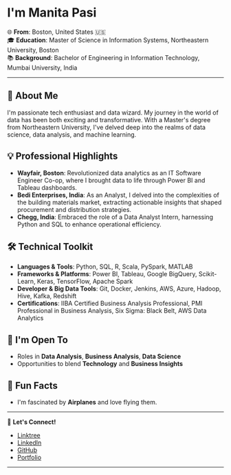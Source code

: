 
# I'm Manita Pasi 

🌐 **From**: Boston, United States 🇺🇸  
🎓 **Education**: Master of Science in Information Systems, Northeastern University, Boston  
📚 **Background**: Bachelor of Engineering in Information Technology, Mumbai University, India

---

## 🚀 About Me
I'm passionate tech enthusiast and data wizard. My journey in the world of data has been both exciting and transformative. With a Master's degree from Northeastern University, I've delved deep into the realms of data science, data analysis, and machine learning. 

## 💡 Professional Highlights
- **Wayfair, Boston**: Revolutionized data analytics as an IT Software Engineer Co-op, where I brought data to life through Power BI and Tableau dashboards.
- **Bedi Enterprises, India**: As an Analyst, I delved into the complexities of the building materials market, extracting actionable insights that shaped procurement and distribution strategies.
- **Chegg, India**: Embraced the role of a Data Analyst Intern, harnessing Python and SQL to enhance operational efficiency.

## 🛠 Technical Toolkit
- **Languages & Tools**: Python, SQL, R, Scala, PySpark, MATLAB
- **Frameworks & Platforms**: Power BI, Tableau, Google BigQuery, Scikit-Learn, Keras, TensorFlow, Apache Spark
- **Developer & Big Data Tools**: Git, Docker, Jenkins, AWS, Azure, Hadoop, Hive, Kafka, Redshift
- **Certifications**: IIBA Certified Business Analysis Professional, PMI Professional in Business Analysis, Six Sigma: Black Belt, AWS Data Analytics

## 🌱 I'm Open To
- Roles in **Data Analysis**, **Business Analysis**, **Data Science**
- Opportunities to blend **Technology** and **Business Insights**

## 🌟 Fun Facts
- I'm fascinated by **Airplanes** and love flying them.

---

🔗 **Let's Connect!**  
- [Linktree](https://linktr.ee/manitapasi)  
- [LinkedIn](https://www.linkedin.com/in/manitapasi)  
- [GitHub](https://github.com/manitapasi)  
- [Portfolio](https://manitapasi.github.io/ )

---
